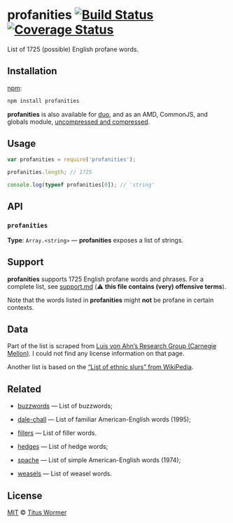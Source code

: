 # profanities [![Build Status][travis-badge]][travis] [![Coverage Status][codecov-badge]][codecov]

List of 1725 (possible) English profane words.

## Installation

[npm][npm-install]:

```bash
npm install profanities
```

**profanities** is also available for [duo][duo-install], and as an
AMD, CommonJS, and globals module, [uncompressed and compressed][releases].

## Usage

```js
var profanities = require('profanities');

profanities.length; // 1725

console.log(typeof profanities[0]); // 'string'
```

## API

### `profanities`

**Type**: `Array.<string>` — **profanities** exposes a list of strings.

## Support

**profanities** supports 1725 English profane words and phrases.
For a complete list, see [support.md][support] (:warning: **this file
contains (very) offensive terms**).

Note that the words listed in **profanities** might **not** be profane
in certain contexts.

## Data

Part of the list is scraped from [Luis von Ahn’s Research Group (Carnegie
Mellon)][luis-von-ahn].  I could not find
any license information on that page.

Another list is based on the [“List of ethnic slurs” from
WikiPedia][racial-slurs].

## Related

*   [buzzwords](https://github.com/wooorm/buzzwords)
    — List of buzzwords;

*   [dale-chall](https://github.com/wooorm/dale-chall)
    — List of familiar American-English words (1995);

*   [fillers](https://github.com/wooorm/fillers)
    — List of filler words.

*   [hedges](https://github.com/wooorm/hedges)
    — List of hedge words;

*   [spache](https://github.com/wooorm/spache)
    — List of simple American-English words (1974);

*   [weasels](https://github.com/wooorm/profanities)
    — List of weasel words.

## License

[MIT][license] © [Titus Wormer][author]

<!-- Definitions -->

[travis-badge]: https://img.shields.io/travis/wooorm/profanities.svg

[travis]: https://travis-ci.org/wooorm/profanities

[codecov-badge]: https://img.shields.io/codecov/c/github/wooorm/profanities.svg

[codecov]: https://codecov.io/github/wooorm/profanities

[npm-install]: https://docs.npmjs.com/cli/install

[duo-install]: http://duojs.org/#getting-started

[releases]: https://github.com/wooorm/profanities/releases

[license]: LICENSE

[support]: support.md

[author]: http://wooorm.com

[luis-von-ahn]: http://www.cs.cmu.edu/~biglou/resources/

[racial-slurs]: https://en.wikipedia.org/wiki/List_of_ethnic_slurs
